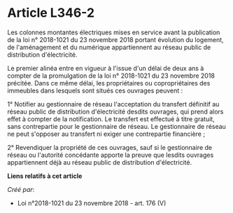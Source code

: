 # Article L346-2

Les colonnes montantes électriques mises en service avant la publication de la loi n° 2018-1021 du 23 novembre 2018 portant
évolution du logement, de l'aménagement et du numérique appartiennent au réseau public de distribution d'électricité.

Le premier alinéa entre en vigueur à l'issue d'un délai de deux ans à compter de la promulgation de la loi n° 2018-1021 du 23
novembre 2018 précitée. Dans ce même délai, les propriétaires ou copropriétaires des immeubles dans lesquels sont situés ces
ouvrages peuvent :

1° Notifier au gestionnaire de réseau l'acceptation du transfert définitif au réseau public de distribution d'électricité
desdits ouvrages, qui prend alors effet à compter de la notification. Le transfert est effectué à titre gratuit, sans
contrepartie pour le gestionnaire de réseau. Le gestionnaire de réseau ne peut s'opposer au transfert ni exiger une
contrepartie financière ;

2° Revendiquer la propriété de ces ouvrages, sauf si le gestionnaire de réseau ou l'autorité concédante apporte la preuve que
lesdits ouvrages appartiennent déjà au réseau public de distribution d'électricité.

**Liens relatifs à cet article**

_Créé par_:

  - Loi n°2018-1021 du 23 novembre 2018 - art. 176 (V)
